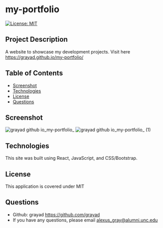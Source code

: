   # my-portfolio

  [![License: MIT](https://img.shields.io/badge/License-MIT-yellow.svg)](https://opensource.org/licenses/MIT)
  

  ## Project Description
  A website to showcase my development projects. Visit here https://grayad.github.io/my-portfolio/
    
  ## Table of Contents
  - [Screenshot](#screenshot)
  - [Technologies](#technologies)
  - [License](#license)
  - [Questions](#questions)

  ## Screenshot
![grayad github io_my-portfolio_](https://user-images.githubusercontent.com/102432930/196297952-99c2ee71-028f-4cec-abc7-62bb28c023bb.png)
![grayad github io_my-portfolio_ (1)](https://user-images.githubusercontent.com/102432930/196298112-49f883e9-c202-4f71-a7ad-30f2c99a6ff2.png)




  ## Technologies
  This site was built using React, JavaScript, and CSS/Bootstrap.

  ## License
  This application is covered under MIT

  ## Questions
  - Github: grayad https://github.com/grayad
  - If you have any questions, please email alexus_gray@alumni.unc.edu
  
